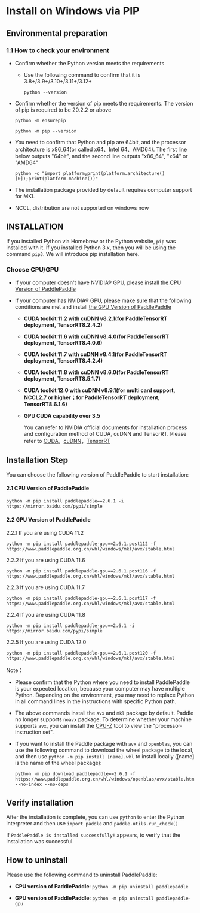 # Install on Windows via PIP

## Environmental preparation

### 1.1 How to check your environment

* Confirm whether the Python version meets the requirements

  * Use the following command to confirm that it is 3.8+/3.9+/3.10+/3.11+/3.12+

        python --version


* Confirm whether the version of pip meets the requirements. The version of pip is required to be 20.2.2 or above

    ```
    python -m ensurepip
    ```

    ```
    python -m pip --version
    ```

* You need to confirm that Python and pip are 64bit, and the processor architecture is x86_64(or called x64、Intel 64、AMD64). The first line below outputs "64bit", and the second line outputs "x86_64", "x64" or "AMD64"

    ```
    python -c "import platform;print(platform.architecture()[0]);print(platform.machine())"
    ```


* The installation package provided by default requires computer support for MKL
* NCCL, distribution are not supported on windows now



## INSTALLATION

If you installed Python via Homebrew or the Python website, `pip` was installed with it. If you installed Python 3.x, then you will be using the command `pip3`. We will introduce pip installation here.

### Choose CPU/GPU

* If your computer doesn't have NVIDIA® GPU, please install [the CPU Version of PaddlePaddle](#cpu)

* If your computer has NVIDIA® GPU, please make sure that the following conditions are met and install [the GPU Version of PaddlePaddle](#gpu)

  * **CUDA toolkit 11.2 with cuDNN v8.2.1(for PaddleTensorRT deployment, TensorRT8.2.4.2)**

  * **CUDA toolkit 11.6 with cuDNN v8.4.0(for PaddleTensorRT deployment, TensorRT8.4.0.6)**

  * **CUDA toolkit 11.7 with cuDNN v8.4.1(for PaddleTensorRT deployment, TensorRT8.4.2.4)**

  * **CUDA toolkit 11.8 with cuDNN v8.6.0(for PaddleTensorRT deployment, TensorRT8.5.1.7)**

  * **CUDA toolkit 12.0 with cuDNN v8.9.1(for multi card support, NCCL2.7 or higher；for PaddleTensorRT deployment, TensorRT8.6.1.6)**

  * **GPU CUDA capability over 3.5**

    You can refer to NVIDIA official documents for installation process and configuration method of CUDA, cuDNN and TensorRT. Please refer to [CUDA](https://docs.nvidia.com/cuda/cuda-installation-guide-linux/)，[cuDNN](https://docs.nvidia.com/deeplearning/sdk/cudnn-install/)，[TensorRT](https://developer.nvidia.com/tensorrt)


## Installation Step

You can choose the following version of PaddlePaddle to start installation:



#### 2.1 <span id="cpu">CPU Version of PaddlePaddle</span>


  ```
  python -m pip install paddlepaddle==2.6.1 -i https://mirror.baidu.com/pypi/simple
  ```



#### 2.2 <span id="gpu">GPU Version of PaddlePaddle</span>



2.2.1 If you are using CUDA 11.2

  ```
  python -m pip install paddlepaddle-gpu==2.6.1.post112 -f https://www.paddlepaddle.org.cn/whl/windows/mkl/avx/stable.html
  ```

2.2.2 If you are using CUDA 11.6

  ```
  python -m pip install paddlepaddle-gpu==2.6.1.post116 -f https://www.paddlepaddle.org.cn/whl/windows/mkl/avx/stable.html
  ```

2.2.3 If you are using CUDA 11.7

  ```
  python -m pip install paddlepaddle-gpu==2.6.1.post117 -f https://www.paddlepaddle.org.cn/whl/windows/mkl/avx/stable.html
  ```

2.2.4 If you are using CUDA 11.8

  ```
  python -m pip install paddlepaddle-gpu==2.6.1 -i https://mirror.baidu.com/pypi/simple
  ```

2.2.5 If you are using CUDA 12.0

  ```
  python -m pip install paddlepaddle-gpu==2.6.1.post120 -f https://www.paddlepaddle.org.cn/whl/windows/mkl/avx/stable.html
  ```

Note：

* Please confirm that the Python where you need to install PaddlePaddle is your expected location, because your computer may have multiple Python. Depending on the environment, you may need to replace Python in all command lines in the instructions with specific Python path.

* The above commands install the `avx` and `mkl` package by default. Paddle no longer supports `noavx` package. To determine whether your machine supports `avx`, you can install the [CPU-Z](https://www.cpuid.com/softwares/cpu-z.html) tool to view the "processor-instruction set".


* If you want to install the Paddle package with `avx` and `openblas`, you can use the following command to download the wheel package to the local, and then use `python -m pip install [name].whl` to install locally ([name] is the name of the wheel package):

  ```
  python -m pip download paddlepaddle==2.6.1 -f https://www.paddlepaddle.org.cn/whl/windows/openblas/avx/stable.html --no-index --no-deps
  ```

## Verify installation

After the installation is complete, you can use `python` to enter the Python interpreter and then use `import paddle` and `paddle.utils.run_check()`

If `PaddlePaddle is installed successfully!` appears, to verify that the installation was successful.

## How to uninstall

Please use the following command to uninstall PaddlePaddle:

* **CPU version of PaddlePaddle**: `python -m pip uninstall paddlepaddle`

* **GPU version of PaddlePaddle**: `python -m pip uninstall paddlepaddle-gpu`
